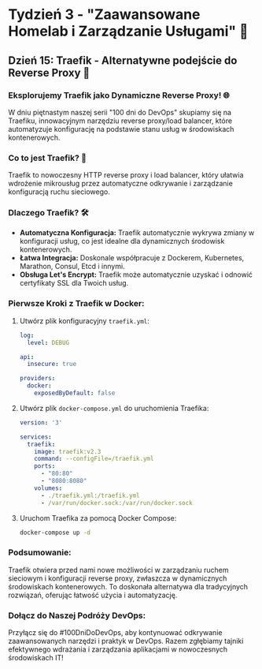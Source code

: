 # Tydzień 3 - "Zaawansowane Homelab i Zarządzanie Usługami" 🚀

## Dzień 15: Traefik - Alternatywne podejście do Reverse Proxy 🔄

### Eksplorujemy Traefik jako Dynamiczne Reverse Proxy! 🌐

W dniu piętnastym naszej serii "100 dni do DevOps" skupiamy się na Traefiku, innowacyjnym narzędziu reverse proxy/load balancer, które automatyzuje konfigurację na podstawie stanu usług w środowiskach kontenerowych.

### Co to jest Traefik? 🤔

Traefik to nowoczesny HTTP reverse proxy i load balancer, który ułatwia wdrożenie mikrousług przez automatyczne odkrywanie i zarządzanie konfiguracją ruchu sieciowego.

### Dlaczego Traefik? 🛠️

- **Automatyczna Konfiguracja:** Traefik automatycznie wykrywa zmiany w konfiguracji usług, co jest idealne dla dynamicznych środowisk kontenerowych.
- **Łatwa Integracja:** Doskonale współpracuje z Dockerem, Kubernetes, Marathon, Consul, Etcd i innymi.
- **Obsługa Let's Encrypt:** Traefik może automatycznie uzyskać i odnowić certyfikaty SSL dla Twoich usług.

### Pierwsze Kroki z Traefik w Docker:

1. Utwórz plik konfiguracyjny `traefik.yml`:
    ```yaml
    log:
      level: DEBUG

    api:
      insecure: true

    providers:
      docker:
        exposedByDefault: false
    ```

2. Utwórz plik `docker-compose.yml` do uruchomienia Traefika:
    ```yaml
    version: '3'

    services:
      traefik:
        image: traefik:v2.3
        command: --configFile=/traefik.yml
        ports:
          - "80:80"
          - "8080:8080"
        volumes:
          - ./traefik.yml:/traefik.yml
          - /var/run/docker.sock:/var/run/docker.sock
    ```

3. Uruchom Traefika za pomocą Docker Compose:
    ```bash
    docker-compose up -d
    ```

### Podsumowanie:

Traefik otwiera przed nami nowe możliwości w zarządzaniu ruchem sieciowym i konfiguracji reverse proxy, zwłaszcza w dynamicznych środowiskach kontenerowych. To doskonała alternatywa dla tradycyjnych rozwiązań, oferując łatwość użycia i automatyzację.

### Dołącz do Naszej Podróży DevOps:

Przyłącz się do #100DniDoDevOps, aby kontynuować odkrywanie zaawansowanych narzędzi i praktyk w DevOps. Razem zgłębiamy tajniki efektywnego wdrażania i zarządzania aplikacjami w nowoczesnych środowiskach IT!

